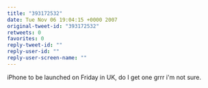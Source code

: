 ```yaml
---
title: "393172532"
date: Tue Nov 06 19:04:15 +0000 2007
original-tweet-id: "393172532"
retweets: 0
favorites: 0
reply-tweet-id: ""
reply-user-id: ""
reply-user-screen-name: ""
---
```

iPhone to be launched on Friday in UK, do I get one grrr i'm not sure.
